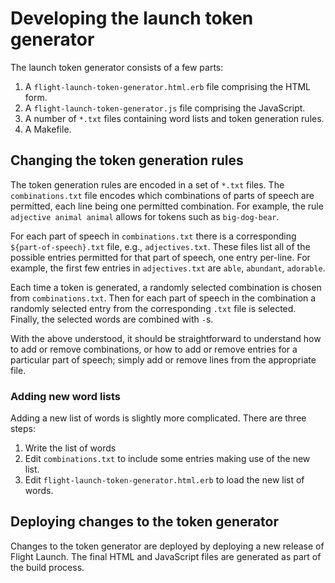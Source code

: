 # Developing the launch token generator

The launch token generator consists of a few parts:

 1. A `flight-launch-token-generator.html.erb` file comprising the HTML form.
 2. A `flight-launch-token-generator.js` file comprising the JavaScript.
 3. A number of `*.txt` files containing word lists and token generation
    rules.
 4. A Makefile.


## Changing the token generation rules

The token generation rules are encoded in a set of `*.txt` files.  The
`combinations.txt` file encodes which combinations of parts of speech are
permitted, each line being one permitted combination.  For example, the rule
`adjective animal animal` allows for tokens such as `big-dog-bear`.

For each part of speech in `combinations.txt` there is a corresponding
`${part-of-speech}.txt` file, e.g., `adjectives.txt`.  These files list all of
the possible entries permitted for that part of speech, one entry per-line.
For example, the first few entries in `adjectives.txt` are `able`, `abundant`,
`adorable`.

Each time a token is generated, a randomly selected combination is chosen from
`combinations.txt`.  Then for each part of speech in the combination a
randomly selected entry from the corresponding `.txt` file is selected.
Finally, the selected words are combined with `-`s.

With the above understood, it should be straightforward to understand how to
add or remove combinations, or how to add or remove entries for a particular
part of speech; simply add or remove lines from the appropriate file.

### Adding new word lists

Adding a new list of words is slightly more complicated.  There are three
steps:

 1. Write the list of words
 2. Edit `combinations.txt` to include some entries making use of the new
    list.
 3. Edit `flight-launch-token-generator.html.erb` to load the new list of
    words.

## Deploying changes to the token generator

Changes to the token generator are deployed by deploying a new release of
Flight Launch.  The final HTML and JavaScript files are generated as part of
the build process.
